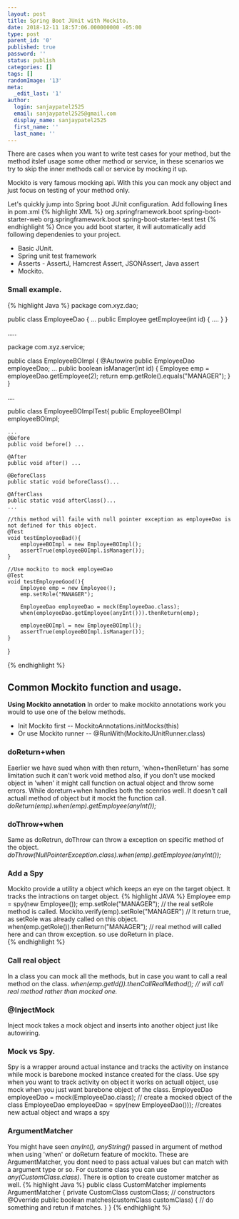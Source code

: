 ```yaml
---
layout: post
title: Spring Boot JUnit with Mockito. 
date: 2018-12-11 18:57:06.000000000 -05:00
type: post
parent_id: '0'
published: true
password: ''
status: publish
categories: []
tags: []
randomImage: '13'
meta:
  _edit_last: '1'
author:
  login: sanjaypatel2525
  email: sanjaypatel2525@gmail.com
  display_name: sanjaypatel2525
  first_name: ''
  last_name: ''
---
```

There are cases when you want to write test cases for your method, but the method itslef usage some other method or service, in these scenarios we try to skip the inner methods call or service by mocking it up. 

Mockito is very famous mocking api. With this you can mock any object and just focus on testing of your method only. 

Let's quickly jump into Spring boot JUnit configuration. Add following lines in pom.xml
{% highlight XML %}
<dependency>
	<groupId>org.springframework.boot</groupId>
	<artifactId>spring-boot-starter-web</artifactId>
</dependency>
<dependency>
	<groupId>org.springframework.boot</groupId>
	<artifactId>spring-boot-starter-test</artifactId>
	<scope>test</scope>
</dependency>
{% endhighlight  %}
Once you add boot starter, it will automatically add following dependenies to your project.
* Basic JUnit. 
* Spring unit test framework
* Asserts - AssertJ, Hamcrest Assert, JSONAssert, Java assert
* Mockito. 

### Small example.
{% highlight Java %}
package com.xyz.dao;

public class EmployeeDao {
    ...
	public Employee getEmployee(int id) {
        ....
	}
}

.....

package com.xyz.service;

public class EmployeeBOImpl {
    @Autowire public EmployeeDao employeeDao;
    ...
	public boolean isManager(int id) {
        Employee emp = employeeDao.getEmployee(2);
        return emp.getRole().equals("MANAGER");
	}
}

....

public class EmployeeBOImplTest{
    public EmployeeBOImpl employeeBOImpl;

    ...
    @Before
	public void before() ...

	@After
	public void after() ...

	@BeforeClass
	public static void beforeClass()...

	@AfterClass
	public static void afterClass()...
    ...

    //this method will faile with null pointer exception as employeeDao is not defined for this object.
    @Test
    void testEmployeeBad(){
        employeeBOImpl = new EmployeeBOImpl();
        assertTrue(employeeBOImpl.isManager()); 
    }

    //Use mockito to mock employeeDao
    @Test
    void testEmployeeGood(){
        Employee emp = new Employee();
        emp.setRole("MANAGER");
        
        EmployeeDao employeeDao = mock(EmployeeDao.class);
		when(employeeDao.getEmployee(anyInt())).thenReturn(emp);

        employeeBOImpl = new EmployeeBOImpl();
        assertTrue(employeeBOImpl.isManager()); 
    }
}

{% endhighlight  %}
## Common Mockito function and usage. 
**Using Mockito annotation** In order to make mockito annotations work you would to use one of the below methods. 
* Init Mockito first -- MockitoAnnotations.initMocks(this)
* Or use Mockito runner -- @RunWith(MockitoJUnitRunner.class)  
### doReturn+when 
Eaerlier we have sued when with then return, 'when+thenReturn' has some limitation such it can't work void method also, if you don't use mocked object in 'when' it might call function on actual object and throw some errors. While doreturn+when handles both the scenrios well. It doesn't call actuall method of object but it mockt the function call.  
*doReturn(emp).when(emp).getEmployee(anyInt());*  
### doThrow+when
Same as doRetrun, doThrow can throw a exception on specific method of the object.
*doThrow(NullPointerException.class).when(emp).getEmployee(anyInt());*  
### Add a Spy
Mockito provide a utility a object which keeps an eye on the target object. It tracks the intractions on target object.
{% highlight JAVA %}
Employee emp = spy(new Employee());
emp.setRole("MANAGER");  // the real setRole method is called. 
Mockito.verify(emp).setRole("MANAGER")  // It return true, as setRole was already called on this object.
when(emp.getRole()).thenReturn("MANAGER"); // real method will called here and can throw exception. so use doReturn in place.  
{% endhighlight %}
### Call real object
 In a class you can mock all the methods, but in case you want to call a real method on the class. 
*when(emp.getId()).thenCallRealMethod(); // will call real method rather than mocked one.*
### @InjectMock
 Inject mock takes a mock object and inserts into another object just like autowiring.

### Mock vs Spy.
Spy is a wrapper around actual instance and tracks the activity on instance while mock is barebone mocked instance created for the class. Use spy when you want to track activity on object it works on actuall object, use mock when you just want barebone object of the class. 
EmployeeDao employeeDao = mock(EmployeeDao.class); // create a mocked object of the class
EmployeeDao employeeDao = spy(new EmployeeDao()));  //creates new actual object and wraps a spy

### ArgumentMatcher
You might have seen *anyInt(), anyString()* passed in argument of method when using 'when' or doReturn feature of mockito. These are ArgumentMatcher, you dont need to pass actual values but can match with a argument type or so. For custome class you can use *any(CustomClass.class)*. There is option to create customer matcher as well. 
{% highlight Java %}
public class CustomMatcher implements ArgumentMatcher<CustomClass> {
    private CustomClass customClass;
    // constructors
    @Override
    public boolean matches(customClass customClass) {
        // do something and retun if matches.
    }
} 
{% endhighlight  %}
